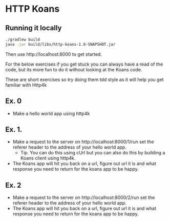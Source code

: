 # HTTP Koans

## Running it locally

```bash
./gradlew build
java -jar build/libs/http-koans-1.0-SNAPSHOT.jar
```

Then use http://localhost:8000 to get started.

For the below exercises if you get stuck you can always have a read of the code, but its more fun to do it without looking at the Koans code.

These are short exercises so try doing them tdd style as it will help you get familiar with Http4k

## Ex. 0

- Make a hello world app using http4k

## Ex. 1.

- Make a request to the server on http://localhost:8000/1/run set the referer header to the address of your hello world app. 
  - Tip. You can do this using cUrl but you can also do this by building a Koans client using http4k.
- The Koans app will hit you back on a url, figure out url it is and what response you need to return for the koans app to be happy.

## Ex. 2

- Make a request to the server on http://localhost:8000/2/run set the referer header to the address of your hello world app. 
- The Koans app will hit you back on a url, figure out url it is and what response you need to return for the koans app to be happy.

